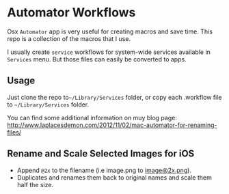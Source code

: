 Automator Workflows
===================

Osx `Automator` app is very useful for creating macros and save time. This repo is a collection of the macros that I use. 

I usually create `service` workflows for system-wide services available in `Services` menu. But those files can easily be converted to apps.

Usage
-----

Just clone the repo to`~/Library/Services` folder, or copy each .workflow file to `~/Library/Services` folder.

You can find some additional information on muy blog page: http://www.laplacesdemon.com/2012/11/02/mac-automator-for-renaming-files/

Rename and Scale Selected Images for iOS
----------------------------------------

  * Append `@2x` to the filename (i.e image.png to image@2x.png).
  * Duplicates and renames them back to original names and scale them half the size.
